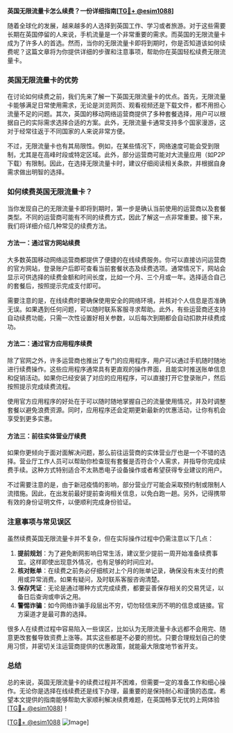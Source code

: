 **英国无限流量卡怎么续费？一份详细指南[[TG💪+ @esim1088](https://t.me/s/esim1088)]**

随着全球化的发展，越来越多的人选择到英国工作、学习或者旅游。对于这些需要长期在英国停留的人来说，手机流量是一个非常重要的需求。而英国的无限流量卡成为了许多人的首选。然而，当你的无限流量卡即将到期时，你是否知道该如何续费呢？这篇文章将为你提供详细的步骤和注意事项，帮助你在英国轻松续费无限流量卡。

### 英国无限流量卡的优势

在讨论如何续费之前，我们先来了解一下英国无限流量卡的优点。首先，无限流量卡能够满足日常使用需求，无论是浏览网页、观看视频还是下载文件，都不用担心流量不足的问题。其次，英国的移动网络运营商提供了多种套餐选择，用户可以根据自己的实际需求选择合适的方案。此外，无限流量卡通常支持多个国家漫游，这对于经常往返于不同国家的人来说非常方便。

不过，无限流量卡也有其局限性。例如，在某些情况下，网络速度可能会受到限制，尤其是在高峰时段或特定区域。此外，部分运营商可能对大流量应用（如P2P下载）有限制。因此，在选择无限流量卡时，建议仔细阅读相关条款，并根据自身需求做出明智的选择。

### 如何续费英国无限流量卡？

当你发现自己的无限流量卡即将到期时，第一步是确认当前使用的运营商以及套餐类型。不同的运营商可能有不同的续费方式，因此了解这一点非常重要。接下来，我们将详细介绍几种常见的续费方法。

#### 方法一：通过官方网站续费

大多数英国移动网络运营商都提供了便捷的在线续费服务。你可以直接访问运营商的官方网站，登录账户后即可查看当前套餐状态及续费选项。通常情况下，网站会显示可供选择的续费金额和时间长度，比如一个月、三个月或一年。选择适合自己的套餐后，按照提示完成支付即可。

需要注意的是，在线续费时要确保使用安全的网络环境，并核对个人信息是否准确无误。如果遇到任何问题，可以随时联系客服寻求帮助。此外，有些运营商还支持自动续费功能，只需一次性设置好相关参数，以后每次到期都会自动扣款并续费成功。

#### 方法二：通过官方应用程序续费

除了官网之外，许多运营商也推出了专门的应用程序，用户可以通过手机随时随地进行续费操作。这些应用程序通常具有更直观的操作界面，且能实时推送账单信息和促销活动。如果你已经安装了对应的应用程序，可以直接打开它登录账户，然后按照提示完成续费流程。

使用官方应用程序的好处在于可以随时随地掌握自己的流量使用情况，并及时调整套餐以避免浪费资源。同时，应用程序还会定期更新最新的优惠活动，让你有机会享受到更多实惠。

#### 方法三：前往实体营业厅续费

如果你更倾向于面对面解决问题，那么前往运营商的实体营业厅也是一个不错的选择。营业厅工作人员可以帮助你检查现有套餐是否符合个人需求，并指导你完成续费手续。这种方式特别适合不太熟悉电子设备操作或者希望获得专业建议的用户。

不过需要注意的是，由于新冠疫情的影响，部分营业厅可能会采取预约制或限制人流措施。因此，在出发前最好提前查询相关信息，以免白跑一趟。另外，记得携带有效的身份证明文件，以便顺利完成身份验证。

### 注意事项与常见误区

虽然续费英国无限流量卡并不复杂，但在实际操作过程中仍需注意以下几点：

1. **提前规划**：为了避免断网影响日常生活，建议至少提前一周开始准备续费事宜。这样即使出现意外情况，也有足够的时间应对。
2. **核对账单**：在续费之前务必仔细核对上个月的账单记录，确保没有未支付的费用或异常消费。如果有疑问，及时联系客服咨询清楚。
3. **保存凭证**：无论是通过哪种方式完成续费，都要妥善保存相关的交易凭证，以备日后查询或申诉之用。
4. **警惕诈骗**：如今网络诈骗手段层出不穷，切勿轻信来历不明的信息或链接。官方渠道才是最可靠的选择。

很多人在续费过程中容易陷入一些误区，比如认为无限流量卡永远都不会用完、随意更改套餐导致资费上涨等。其实这些都是不必要的担忧。只要合理规划自己的使用习惯，并密切关注运营商提供的优惠政策，就能最大限度地节省开支。

### 总结

总的来说，英国无限流量卡的续费过程并不困难，但需要一定的准备工作和细心操作。无论你是选择在线续费还是线下办理，最重要的是保持耐心和谨慎的态度。希望本文提供的指南能够帮助大家顺利解决续费难题，在英国畅享无忧的上网体验[[TG💪+ @esim1088](https://t.me/s/esim1088)]！

[[TG💪+ @esim1088](https://t.me/s/esim1088) ![Image](https://i.postimg.cc/4NQfJmqS/Snipaste-2025-05-13-00-14-12.png)]